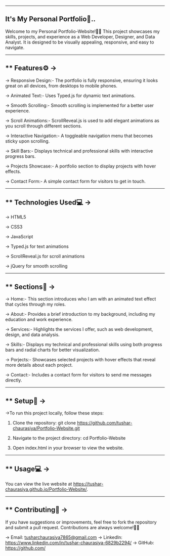 ----------------------------------------------
It's My Personal Portfolio🫰..
----------------------------------------------

Welcome to my Personal Portfolio-Website!🧑‍🦱 This project showcases my skills, projects, and experience as a Web Developer, Designer, and Data Analyst. It is designed to be visually appealing, responsive, and easy to navigate.

----------------------------------------------
** Features⚙️ ->
----------------------------------------------
  
-> Responsive Design:- The portfolio is fully responsive, ensuring it looks great on all devices, from desktops to mobile phones.

-> Animated Text:- Uses Typed.js for dynamic text animations.

-> Smooth Scrolling:- Smooth scrolling is implemented for a better user experience.

-> Scroll Animations:- ScrollReveal.js is used to add elegant animations as you scroll through different sections.

-> Interactive Navigation:- A toggleable navigation menu that becomes sticky upon scrolling.

-> Skill Bars:- Displays technical and professional skills with interactive progress bars.

-> Projects Showcase:- A portfolio section to display projects with hover effects.

-> Contact Form:- A simple contact form for visitors to get in touch.

----------------------------------------------
** Technologies Used💻 ->
----------------------------------------------
  
 -> HTML5
 
 -> CSS3
 
 -> JavaScript
 
 -> Typed.js for text animations
 
 -> ScrollReveal.js for scroll animations
 
 -> jQuery for smooth scrolling
 
---------------------------------------------- 
** Sections📌 ->
----------------------------------------------
  
-> Home:-
This section introduces who I am with an animated text effect that cycles through my roles.

-> About:-
Provides a brief introduction to my background, including my education and work experience.

-> Services:-
Highlights the services I offer, such as web development, design, and data analysis.

-> Skills:-
Displays my technical and professional skills using both progress bars and radial charts for better visualization.

-> Porjects:-
Showcases selected projects with hover effects that reveal more details about each project.

-> Contact:-
Includes a contact form for visitors to send me messages directly.

----------------------------------------------
** Setup🔧 ->
----------------------------------------------
  
->To run this project locally, follow these steps:

1. Clone the repository:
   git clone https://github.com/tushar-chaurasiya/Portfolio-Website.git

2. Navigate to the project directory:
   cd Portfolio-Website

3. Open index.html in your browser to view the website.

----------------------------------------------
** Usage💻 ->
----------------------------------------------
  
You can view the live website at https://tushar-chaurasiya.github.io/Portfolio-Website/.

----------------------------------------------
** Contributing🤝 ->
----------------------------------------------
  
If you have suggestions or improvements, feel free to fork the repository and submit a pull request. Contributions are always welcome!🤗🤩

-> Email: tusharchaurasiya7865@gmail.com
-> LinkedIn: https://www.linkedin.com/in/tushar-chaurasiya-6829b2294/
-> GitHub: https://github.com/
